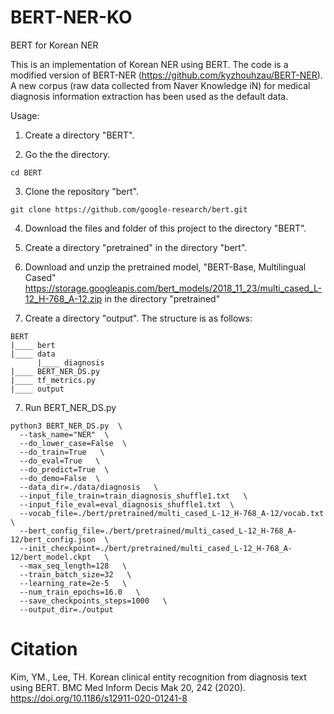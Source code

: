 # BERT-NER-KO
BERT for Korean NER

This is an implementation of Korean NER using BERT.
The code is a modified version of BERT-NER (https://github.com/kyzhouhzau/BERT-NER).
A new corpus (raw data collected from Naver Knowledge iN) for medical diagnosis information extraction has been used as the default data.

Usage:

1. Create a directory "BERT".

2. Go the the directory.
```
cd BERT
```

3. Clone the repository "bert".
```
git clone https://github.com/google-research/bert.git
```

4. Download the files and folder of this project to the directory "BERT".

5. Create a directory "pretrained" in the directory "bert".

6. Download and unzip the pretrained model, "BERT-Base, Multilingual Cased" https://storage.googleapis.com/bert_models/2018_11_23/multi_cased_L-12_H-768_A-12.zip in the directory "pretrained"

7. Create a directory "output".
The structure is as follows:
```
BERT
|____ bert
|____ data
      |____ diagnosis   
|____ BERT_NER_DS.py
|____ tf_metrics.py
|____ output
```

7. Run BERT_NER_DS.py

```
python3 BERT_NER_DS.py  \
  --task_name="NER"  \
  --do_lower_case=False  \
  --do_train=True   \
  --do_eval=True   \
  --do_predict=True  \
  --do_demo=False  \
  --data_dir=./data/diagnosis   \
  --input_file_train=train_diagnosis_shuffle1.txt   \
  --input_file_eval=eval_diagnosis_shuffle1.txt  \
  --vocab_file=./bert/pretrained/multi_cased_L-12_H-768_A-12/vocab.txt  \
  --bert_config_file=./bert/pretrained/multi_cased_L-12_H-768_A-12/bert_config.json  \
  --init_checkpoint=./bert/pretrained/multi_cased_L-12_H-768_A-12/bert_model.ckpt   \
  --max_seq_length=128   \
  --train_batch_size=32   \
  --learning_rate=2e-5   \
  --num_train_epochs=16.0   \
  --save_checkpoints_steps=1000   \
  --output_dir=./output
```

# Citation


Kim, YM., Lee, TH. Korean clinical entity recognition from diagnosis text using BERT. BMC Med Inform Decis Mak 20, 242 (2020). 
https://doi.org/10.1186/s12911-020-01241-8


